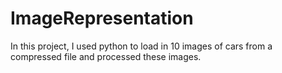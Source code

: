 # ImageRepresentation
In this project, I used python to load in 10 images of cars from a compressed file and processed these images. 
